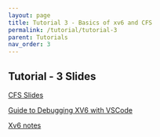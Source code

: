 ```yaml
---
layout: page
title: Tutorial 3 - Basics of xv6 and CFS
permalink: /tutorial/tutorial-3
parent: Tutorials
nav_order: 3
---
```


## Tutorial - 3 Slides

[CFS Slides](https://karthikv1392.github.io/cs3301_osn/slides/Tutorials/CFS.pdf)

[Guide to Debugging XV6 with VSCode](https://karthikv1392.github.io/cs3301_osn/slides/Tutorials/xv6_debug_vscode.pdf)

[Xv6 notes](https://karthikv1392.github.io/cs3301_osn/slides/Tutorials/Xv6_notes_on_scheduling_and_trap_handling.pdf)